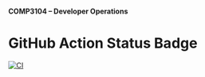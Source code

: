 #### COMP3104 – Developer Operations


# GitHub Action Status Badge
[![CI](https://github.com/Moksh-C/COMP3104/actions/workflows/ci.yml/badge.svg)](https://github.com/Moksh-C/COMP3104/actions/workflows/ci.yml)